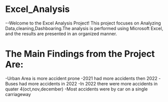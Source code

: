 # Excel_Analysis

--Welcome to the Excel Analysis Project! This project focuses on Analyzing Data,cleaning,Dashboaring.The analysis is performed using Microsoft Excel, and the results are presented in an organized manner.

# The Main Findings from the Project Are:
-Urban Area is more accident prone
-2021 had more accidents then 2022
-Buses had more accidents in 2022 
-In 2022 there were more accidents in quater 4(oct,nov,december)
-Most accidents were by car on a single carriageway


